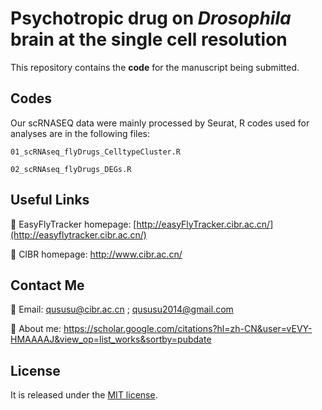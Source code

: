 # Psychotropic drug on *Drosophila* brain at the single cell resolution

This repository contains the **code** for the manuscript being submitted.

## **Codes**

Our scRNASEQ data were mainly processed by Seurat, R codes used for analyses are in the following files:

`01_scRNAseq_flyDrugs_CelltypeCluster.R`

`02_scRNAseq_flyDrugs_DEGs.R` 

## Useful Links

💜 EasyFlyTracker homepage: [http://easyFlyTracker.cibr.ac.cn/](http://easyflytracker.cibr.ac.cn/)

💜 CIBR homepage: http://www.cibr.ac.cn/

## **Contact Me**

💜 Email: qususu@cibr.ac.cn ; qususu2014@gmail.com

💜 About me: https://scholar.google.com/citations?hl=zh-CN&user=vEVY-HMAAAAJ&view_op=list_works&sortby=pubdate

## License

It is released under the [MIT license](https://github.com/azzhu/EasyFlyTracker/blob/master/LICENSE).

